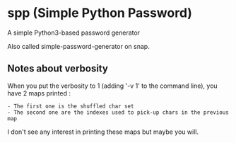 # spp (Simple Python Password)
A simple Python3-based password generator

Also called simple-password-generator on snap.

## Notes about verbosity
When you put the verbosity to 1 (adding '-v 1' to the command line), you have 2 maps printed :
	
	- The first one is the shuffled char set
	- The second one are the indexes used to pick-up chars in the previous map

I don't see any interest in printing these maps but maybe you will. 

